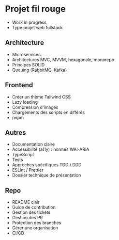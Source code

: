 # Projet fil rouge 

- Work in progress
- Type projet web fullstack

## Architecture

- Microservices
- Architectures MVC, MVVM, hexagonale, monorepo
- Principes SOLID
- Queuing (RabbitMQ, Kafka)

## Frontend

- Créer un thème Tailwind CSS
- Lazy loading
- Compression d'images
- Chargements des scripts en différés
- pnpm

## Autres

- Documentation claire
- Accessibilité (a11y) : normes WAI-ARIA
- TypeScript
- Tests 
- Approches spécifiques TDD / DDD
- ESLint / Prettier
- Dossier technique de présentation

## Repo

- README clair
- Guide de contribution
- Gestion des tickets
- Gestion des PR
- Protection des branches
- Gérer une organisation
- CI/CD
